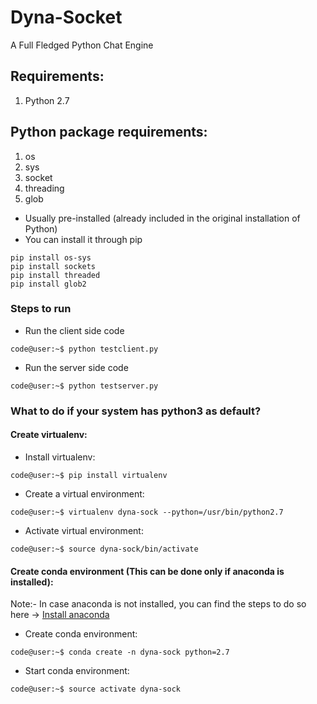 # Dyna-Socket
A Full Fledged Python Chat Engine

## Requirements:

1. Python 2.7

## Python package requirements:

1. os
2. sys
3. socket
4. threading
5. glob

* Usually pre-installed (already included in the original installation of Python)
* You can install it through pip
```
pip install os-sys
pip install sockets
pip install threaded
pip install glob2
```

### Steps to run

* Run the client side code
```console
code@user:~$ python testclient.py
```
* Run the server side code
```console
code@user:~$ python testserver.py
```

### What to do if your system has python3 as default?

#### Create virtualenv:
* Install virtualenv:
```console
code@user:~$ pip install virtualenv
```
* Create a virtual environment:
```console
code@user:~$ virtualenv dyna-sock --python=/usr/bin/python2.7
```
* Activate virtual environment:
```console
code@user:~$ source dyna-sock/bin/activate
```

#### Create conda environment (This can be done only if anaconda is installed):
Note:- In case anaconda is not installed, you can find the steps to do so here -> [Install anaconda](https://docs.anaconda.com/anaconda/user-guide/faq/#anaconda-faq-35)

* Create conda environment:
```console
code@user:~$ conda create -n dyna-sock python=2.7
```
* Start conda environment:
```console
code@user:~$ source activate dyna-sock
```
